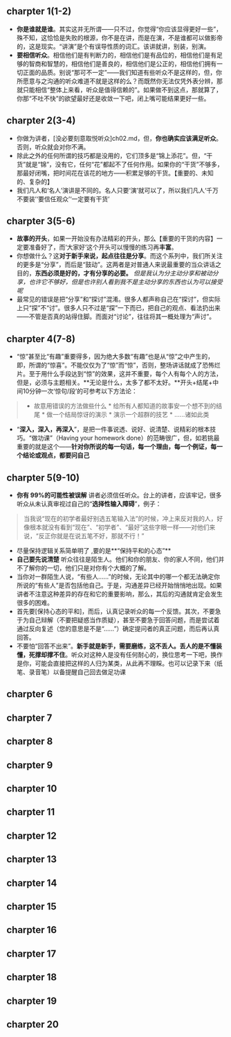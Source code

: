 
## charpter 1(1-2)
* **你是谁就是谁**。其实这并无所谓——只不过，你觉得“你应该显得更好一些”，殊不知，这恰恰是失败的根源，你不是在讲，而是在演，不是谁都可以做影帝的，这是现实。“讲演”是个有误导性质的词汇。该讲就讲，别装，别演。
* **要相信听众**。相信他们是有判断力的，相信他们是有品位的，相信他们是有足够的智商和智慧的，相信他们是善良的，相信他们是公正的，相信他们拥有一切正面的品质。别说“那可不一定”——我们知道有些听众不是这样的，但，你所愿意与之沟通的听众难道不就是这样的么？而既然你无法仅凭外表分辨，那就只能相信“整体上来看，听众是值得信赖的”。如果做不到这点，那就算了，你那“不吐不快”的欲望最好还是收敛一下吧，闭上嘴可能结果更好一些。

## charpter 2(3-4)
* 你做为讲者，[没必要刻意取悦听众]ch02.md，但，**你也确实应该满足听众**。否则，听众就会对你不满。 
* 除此之外的任何所谓的技巧都是没用的，它们顶多是“锦上添花”。但，“干货”就是“锦”，没有它，任何“花”都起不了任何作用。如果你的“干货”不够多，那最好闭嘴，把时间花在该花的地方——积累足够的干货。【重要的、未知的、复杂的】
* 我们凡人和‘名人’演讲是不同的。名人只要‘演’就可以了，所以我们凡人‘千万不要装’‘要信任观众’‘一定要有干货’

## charpter 3(5-6)
* **故事的开头**，如果一开始没有办法精彩的开头，那么【重要的干货的内容】一定要准备好了，而‘大家好’这个开头可以慢慢的练习再**丰富**。
* 你想做什么？这**对于新手来说，起点往往是分享**。而这个系列中，我们所关注的更多是“分享”，而后是“鼓动”。这两者是对普通人来说最重要的当众讲话之目的，**东西必须是好的，才有分享的必要。**   *但是我认为分主动分享和被动分享，也许它不够好，但是也许别人看到我不是主动分享的东西也认为可以接受呢*
* 最常见的错误是把“分享”和“探讨”混淆。很多人都声称自己在“探讨”，但实际上只“探”不“讨”。很多人只不过是“探”一下而已，把自己的观点、看法扔出来——不管是否真的站得住脚。而面对“讨论”，往往将其一概处理为“声讨”。

## charpter 4(7-8)
* “惊”甚至比“有趣”重要得多，因为绝大多数“有趣”也是从“惊”之中产生的，即，所谓的“惊喜”。不能仅仅为了“惊”而“惊”，否则，整场讲话就成了恐怖烂片。至于用什么手段达到“惊”的效果，这并不重要，每个人有每个人的方法，但是，必须与主题相关。**无论是什么，太多了都不太好。**开头+结尾+中间10分钟一次‘惊句/段’的可参考以下方法论：
>    * 故意用错误的方法做些什么
     * 给所有人都知道的故事安一个想不到的结尾
     * 做一个结局惊讶的演示
     * 演示一个超群的技艺
     *  ......诸如此类
* “**深入，深入，再深入**”，是把一件事说透、说好、说清楚、说精彩的根本技巧。“做功课”（Having your homework
done）的范畴很广，但，如若挑最重要的就是这个——**针对你所说的每一句话，每一个理由，每一个例证，每一个结论或观点，都要问自己**
## charpter 5(9-10)
* **你有 99%的可能性被误解**  讲者必须信任听众。台上的讲者，应该牢记，很多听众从未认真审视过自己的“**选择性输入障碍**”，例子：
> 当我说“现在的初学者最好别选五笔输入法”的时候，冲上来反对我的人，好像根本就没有看到“现在”、“初学者”、“最好”这些字眼一样——对他们来说，“反正你就是在说五笔不好，那就不行！”

* 尽量保持逻辑关系简单明了 ,要的是**“保持平和的心态”**
* **自己要先说清楚** 听众往往是陌生人。他们和你的朋友、你的家人不同，他们并不了解你的一切，他们只是对你有个大概的了解。
* 当你对一群陌生人说，“有些人……”的时候，无论其中的哪一个都无法确定你所说的“有些人”是否包括他自己。于是，沟通差异已经开始悄悄地出现。如果讲者不注意这种差异的存在和它的重要影响，那么，其后的沟通就肯定会发生很多的困难。
* 首先要[保持心态的平和]，而后，认真记录听众的每一个反馈。其次，不要急于为自己辩解（不要把疑惑当作质疑），甚至不要急于回答问题，而是尝试着通过反向复述（您的意思是不是“……”）确定提问者的真正问题，而后再认真回答。
* 不要怕“回答不出来”。**新手就是新手，需要磨练，这不丢人。丢人的是不懂装懂，死撑却撑不住**。听众对这种人是没有任何耐心的，换位思考一下吧，换作是你，可能会直接把这样的人归为某类，从此再不理睬。也可以记录下来（纸笔、录音笔）以备提醒自己回去做足功课


## charpter 6
## charpter 7
## charpter 8
## charpter 9
## charpter 10
## charpter 11
## charpter 12
## charpter 13
## charpter 14
## charpter 15
## charpter 16
## charpter 17
## charpter 18
## charpter 19
## charpter 20
